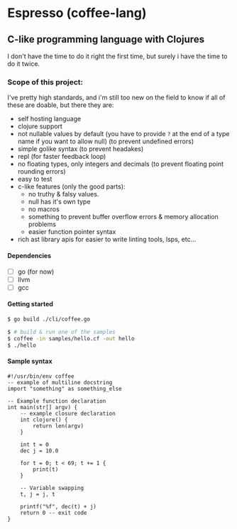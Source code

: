 # Espresso (coffee-lang)
## C-like programming language with Clojures
I don't have the time to do it right the first time, but surely i have the
time to do it twice.

### Scope of this project:
I've pretty high standards, and i'm still too new on the field to know if all
of these are doable, but there they are:
- self hosting language
- clojure support
- not nullable values by default (you have to provide `?` at the end of a type name if you want to allow null) (to prevent undefined errors)
- simple golike syntax (to prevent headakes)
- repl (for faster feedback loop)
- no floating types, only integers and decimals (to prevent floating point rounding errors)
- easy to test
- c-like features (only the good parts):
    * no truthy & falsy values.
    * null has it's own type
    * no macros
    * something to prevent buffer overflow errors & memory allocation problems
    * easier function pointer syntax
- rich ast library apis for easier to write linting tools, lsps, etc...

#### Dependencies
- [ ] go (for now)
- [ ] llvm
- [ ] gcc

#### Getting started
```sh
$ go build ./cli/coffee.go

$ # build & run one of the samples
$ coffee -in samples/hello.cf -out hello
$ ./hello
```

#### Sample syntax
```
#!/usr/bin/env coffee
-- example of multiline docstring
import "something" as something_else

-- Example function declaration
int main(str[] argv) {
    -- example closure declaration
    int clojure() {
        return len(argv)
    }

    int t = 0
    dec j = 10.0

    for t = 0; t < 69; t += 1 {
        print(t)
    }

    -- Variable swapping
    t, j = j, t

    printf("%f", dec(t) + j)
    return 0 -- exit code
}
```
